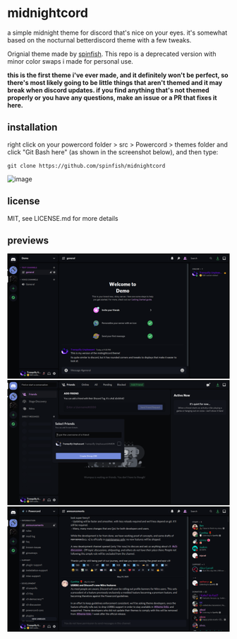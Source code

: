 # midnightcord
a simple midnight theme for discord that's nice on your eyes.
it's somewhat based on the nocturnal betterdiscord theme with a few tweaks.

Orignial theme made by [spinfish](https://github.com/spinfish/midnightcord).
This repo is a deprecated version with minor color swaps i made for personal use.

**this is the first theme i've ever made, and it definitely won't be perfect, so there's most likely going to be little things that aren't themed and it may break when discord updates. if you find anything that's not themed properly or you have any questions, make an issue or a PR that fixes it here.**

## installation

right click on your powercord folder > src > Powercord > themes folder and click "Git Bash here" (as shown in the screenshot below), and then type:

```shell
git clone https://github.com/spinfish/midnightcord
```

![image](https://media.discordapp.net/attachments/666510091658330123/774750205899309056/gitbashhere.png?width=556&height=352)

## license

MIT, see LICENSE.md for more details

## previews

![preview](./previews/preview1.png)
![preview](./previews/preview2.png)
![preview](./previews/preview3.png)
